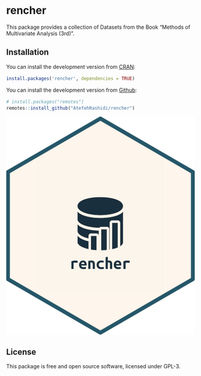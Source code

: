 
<!-- README.md is generated from README.Rmd. Please edit that file -->

# rencher

<!-- badges: start -->
<!-- badges: end -->

This package provides a collection of Datasets from the Book “Methods of
Multivariate Analysis (3rd)”.

## Installation

You can install the development version from
[CRAN](https://doi.org/10.32614/CRAN.package.rencher):

``` r
install.packages('rencher', dependencies = TRUE)
```

You can install the development version from [Github]():

``` r
# install.packages("remotes")
remotes::install_github("AtefehRashidi/rencher")
```

![](man/figures/hex_rencher.png)

## License

This package is free and open source software, licensed under GPL-3.
